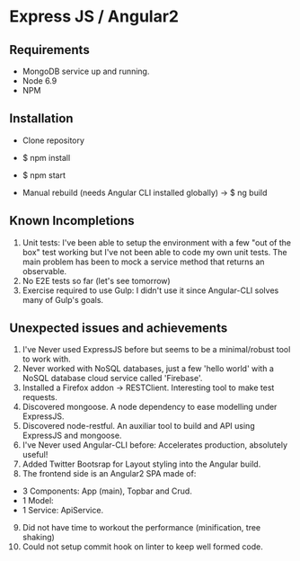 # Express JS / Angular2

## Requirements

- MongoDB service up and running.
- Node 6.9
- NPM

## Installation

- Clone repository
- $ npm install
- $ npm start


- Manual rebuild (needs Angular CLI installed globally) -> $ ng build

## Known Incompletions
1. Unit tests: I've been able to setup the environment with a few "out of the box" test working but I've not been able to code my own unit tests. The main problem has been to mock a service method that returns an observable.
2. No E2E tests so far (let's see tomorrow)
3. Exercise required to use Gulp: I didn't use it since Angular-CLI solves many of Gulp's goals.

## Unexpected issues and achievements
1. I've Never used ExpressJS before but seems to be a minimal/robust tool to work with.
2. Never worked with NoSQL databases, just a few 'hello world' with a NoSQL database cloud service called 'Firebase'.
3. Installed a Firefox addon -> RESTClient. Interesting tool to make test requests.
4. Discovered mongoose. A node dependency to ease modelling under ExpressJS.
5. Discovered node-restful. An auxiliar tool to build and API using ExpressJS and mongoose.
6. I've Never used Angular-CLI before: Accelerates production, absolutely useful!
7. Added Twitter Bootsrap for Layout styling into the Angular build.
8. The frontend side is an Angular2 SPA made of:

- 3 Components: App (main), Topbar and Crud.
- 1 Model: <Camping>
- 1 Service: ApiService.

9. Did not have time to workout the performance (minification, tree shaking)
10. Could not setup commit hook on linter to keep well formed code.
